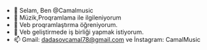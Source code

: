 - 👋 Selam, Ben @Camalmusic
- 👀 Müzik,Proqramlama ile ilgileniyorum
- 🌱 Veb proqramlaştırma öğreniyorum.
- 💞️ Veb geliştirmede iş birliği yapmak istiyorum.
- 📫 Gmail: dadasovcamal78@gmail.com ve İnstagram: CamalMusic

<!---
Camalmusic/Camalmusic is a ✨ special ✨ repository because its `README.md` (this file) appears on your GitHub profile.
You can click the Preview link to take a look at your changes.
--->
